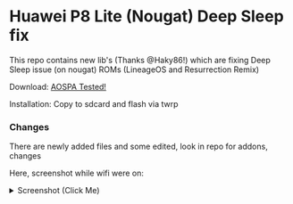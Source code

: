 # Huawei P8 Lite (Nougat) Deep Sleep fix

This repo contains new lib's (Thanks @Haky86!) which are fixing Deep Sleep issue (on nougat) 
ROMs (LineageOS and Resurrection Remix)

Download: [AOSPA Tested!](https://github.com/K4CZP3R/p8lite-deepsleepfix/releases)  

Installation: Copy to sdcard and flash via twrp

### Changes

There are newly added files and some edited, look in repo for addons, changes

Here, screenshot while wifi were on:

<details> 
  <summary>Screenshot (Click Me)</summary>
   <p> 
	AOSPA[1] - https://raw.githubusercontent.com/K4CZP3R/p8lite-deepsleepfix/master/screenshots/1_aospa.png
	AOSPA[2] - https://raw.githubusercontent.com/K4CZP3R/p8lite-deepsleepfix/master/screenshots/2_aospa.png
	RROS[1] - https://raw.githubusercontent.com/K4CZP3R/p8lite-deepsleepfix/master/screenshots/1_rros.png
	RROS[2] (Thanks @Crockodyle!) - https://raw.githubusercontent.com/K4CZP3R/p8lite-deepsleepfix/master/screenshots/%40Crockodyle_rros.png
	</p>
</details>